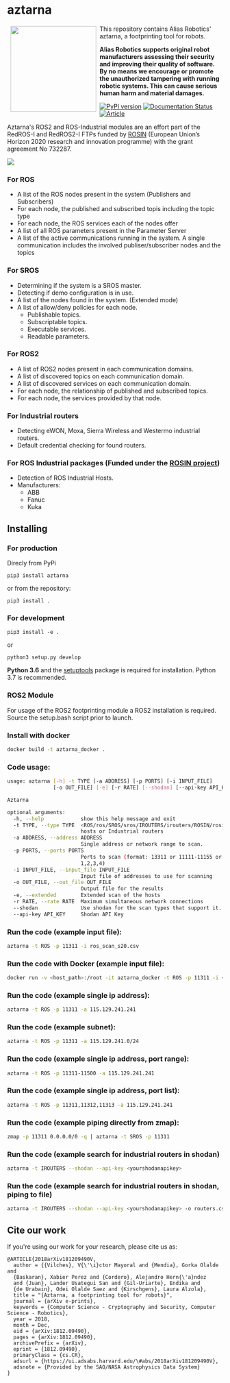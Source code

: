 # aztarna
<a href="http://www.aliasrobotics.com"><img src="https://aliasrobotics.com/images/logo.png" align="left" hspace="8" vspace="2" width="200"></a>

This repository contains Alias Robotics' aztarna, a footprinting tool for robots.

**Alias Robotics supports original robot manufacturers assessing their security and improving their quality of software. By no means we encourage or promote the unauthorized tampering with running robotic systems. This can cause serious human harm and material damages.**

[![PyPI version](https://badge.fury.io/py/aztarna.svg)](https://badge.fury.io/py/aztarna)   [![Documentation Status](https://readthedocs.org/projects/aztarna/badge/?version=latest)](https://aztarna.readthedocs.io/en/latest/?badge=latest)    [![Article](https://img.shields.io/badge/article-arxiv%3A1812.09490-red.svg)](https://arxiv.org/pdf/1812.09490.pdf)


Aztarna's ROS2 and ROS-Industrial modules are an effort part of the RedROS-I and RedROS2-I FTPs funded by [ROSIN](http://rosin-project.eu/) (European Union’s Horizon 2020 research and innovation programme) with the grant agreement No 732287.

<img src="http://rosin-project.eu/wp-content/uploads/2017/03/Logo_ROSIN_CMYK-Website.png"/>



### For ROS
* A list of the ROS nodes present in the system (Publishers and Subscribers)
* For each node, the published and subscribed topis including the topic type
* For each node, the ROS services each of the nodes offer
* A list of all ROS parameters present in the Parameter Server
* A list of the active communications running in the system. A single communication includes the involved publiser/subscriber nodes and the topics

### For SROS
* Determining if the system is a SROS master.
* Detecting if demo configuration is in use.
* A list of the nodes found in the system. (Extended mode)
* A list of allow/deny policies for each node.
  * Publishable topics.
  * Subscriptable topics.
  * Executable services.
  * Readable parameters.
  
  
### For ROS2
* A list of ROS2 nodes present in each communication domains.
* A list of discovered topics on each communication domain.
* A list of discovered services on each communication domain.
* For each node, the relationship of published and subscribed topics.
* For each node, the services provided by that node.

### For Industrial routers
*  Detecting eWON, Moxa, Sierra Wireless and Westermo industrial routers.
*  Default credential checking for found routers.

### For ROS Industrial packages **(Funded under the [ROSIN project](http://rosin-project.eu/))**
* Detection of ROS Industrial Hosts.
* Manufacturers:
    * ABB
    * Fanuc
    * Kuka
        

## Installing
### For production
Direcly from PyPi
```
pip3 install aztarna
```
or from the repository:
```
pip3 install .
```

### For development
```
pip3 install -e .
```
or
```
python3 setup.py develop
```
**Python 3.6** and the [setuptools](https://pypi.org/project/setuptools/) package is required for installation. 
Python 3.7 is recommended.


### ROS2 Module

For usage of the ROS2 footprinting module a ROS2 installation is required. Source the setup.bash script prior to launch.

### Install with docker
```bash
docker build -t aztarna_docker .
```

### Code usage:

```bash
usage: aztarna [-h] -t TYPE [-a ADDRESS] [-p PORTS] [-i INPUT_FILE]
               [-o OUT_FILE] [-e] [-r RATE] [--shodan] [--api-key API_KEY]

Aztarna

optional arguments:
  -h, --help            show this help message and exit
  -t TYPE, --type TYPE  <ROS/ros/SROS/sros/IROUTERS/irouters/ROSIN/rosin> Scan ROS, SROS
                        hosts or Industrial routers
  -a ADDRESS, --address ADDRESS
                        Single address or network range to scan.
  -p PORTS, --ports PORTS   
                        Ports to scan (format: 13311 or 11111-11155 or
                        1,2,3,4)
  -i INPUT_FILE, --input_file INPUT_FILE
                        Input file of addresses to use for scanning
  -o OUT_FILE, --out_file OUT_FILE
                        Output file for the results
  -e, --extended        Extended scan of the hosts
  -r RATE, --rate RATE  Maximum simultaneous network connections
  --shodan              Use shodan for the scan types that support it.
  --api-key API_KEY     Shodan API Key

```

### Run the code (example input file):

```bash
aztarna -t ROS -p 11311 -i ros_scan_s20.csv
```

### Run the code with Docker (example input file):
```bash
docker run -v <host_path>:/root -it aztarna_docker -t ROS -p 11311 -i <input_file>
```

### Run the code (example single ip address):

```bash
aztarna -t ROS -p 11311 -a 115.129.241.241
```

### Run the code (example subnet):

```bash
aztarna -t ROS -p 11311 -a 115.129.241.0/24
```

### Run the code (example single ip address, port range):

```bash
aztarna -t ROS -p 11311-11500 -a 115.129.241.241
```

### Run the code (example single ip address, port list):

```bash
aztarna -t ROS -p 11311,11312,11313 -a 115.129.241.241
```

### Run the code (example piping directly from zmap):

```bash
zmap -p 11311 0.0.0.0/0 -q | aztarna -t SROS -p 11311
```

### Run the code (example search for industrial routers in shodan)
```bash
aztarna -t IROUTERS --shodan --api-key <yourshodanapikey>
```

### Run the code (example search for industrial routers in shodan, piping to file)
```bash
aztarna -t IROUTERS --shodan --api-key <yourshodanapikey> -o routers.csv
```
## Cite our work
If you're using our work for your research, please cite us as:
```
@ARTICLE{2018arXiv181209490V,
  author = {{Vilches}, V{\'\i}ctor Mayoral and {Mendia}, Gorka Olalde and
  {Baskaran}, Xabier Perez and {Cordero}, Alejandro Hern{\'a}ndez
  and {Juan}, Lander Usategui San and {Gil-Uriarte}, Endika and
  {de Urabain}, Odei Olalde Saez and {Kirschgens}, Laura Alzola},
  title = "{Aztarna, a footprinting tool for robots}",
  journal = {arXiv e-prints},
  keywords = {Computer Science - Cryptography and Security, Computer Science - Robotics},
  year = 2018,
  month = Dec,
  eid = {arXiv:1812.09490},
  pages = {arXiv:1812.09490},
  archivePrefix = {arXiv},
  eprint = {1812.09490},
  primaryClass = {cs.CR},
  adsurl = {https://ui.adsabs.harvard.edu/\#abs/2018arXiv181209490V},
  adsnote = {Provided by the SAO/NASA Astrophysics Data System}
}
```
